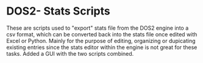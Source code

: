 # DOS2- Stats Scripts
These are scripts used to "export" stats file from the DOS2 engine into a csv format, which can be converted back into the stats file once edited with Excel or Python. 
Mainly for the purpose of editing, organizing or dupicating existing entries since the stats editor within the engine is not great for these tasks.
Added a GUI with the two scripts combined. 
